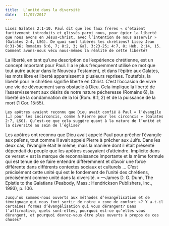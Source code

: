 ```yaml
---
title:  L’unité dans la diversité
date:   11/07/2017
---
```


`Lisez Galates 2:1-10. Paul dit que les faux frères « s’étaient furtivement introduits et glissés parmi nous, pour épier la liberté que nous avons en Jésus-Christ, avec l’intention de nous asservir » (Galates 2:4, LSG). De quoi sont libérés les chrétiens? Lisez Jean 8:31-36; Romains 6:6, 7; 8:2, 3; Gal. 3:23-25; 4:7, 8; Heb. 2:14, 15. Comment avons-nous vécu nous-mêmes la réalité de cette liberté?`

La liberté, en tant qu’une description de l’expérience chrétienne, est un concept important pour Paul. Il a le plus fréquemment utilisé ce mot que tout autre auteur dans le Nouveau Testament, et dans l’épitre aux Galates, les mots libre et liberté apparaissent à plusieurs reprises. Toutefois, la liberté pour le chrétien signifie liberté en Christ. C’est l’occasion de vivre une vie de dévouement sans obstacle à Dieu. Cela implique la liberté de l’asservissement aux désirs de notre nature pécheresse (Romains 6), la liberté de la condamnation de la loi (Rom. 8:1, 2) et de la puissance de la mort (1 Cor. 15:55).

`Les apôtres avaient reconnu que Dieu avait confié à Paul « l’évangile […] pour les incirconcis, comme à Pierre pour les circoncis » (Galates 2:7, LSG). Qu’est-ce que cela suggère quant à la nature de l’unité et la diversité au sein de l’église?`

Les apôtres ont reconnu que Dieu avait appelé Paul pour prêcher l’évangile aux païens, tout comme Il avait appelé Pierre à prêcher aux Juifs. Dans les deux cas, l’évangile était le même, mais la manière dont il était présenté dépendait du peuple que les apôtres essayaient d’atteindre. Implicite dans ce verset « est la marque de reconnaissance importante et la même formule qui est tenue de se faire entendre différemment et d’avoir une force différente dans différents contextes sociaux et culturels … C’est précisément cette unité qui est le fondement de l’unité des chrétiens, précisément comme unité dans la diversité. » —James D. G. Dunn, The Epistle to the Galatians (Peabody, Mass.: Hendrickson Publishers, Inc., 1993), p. 106.

`Jusqu’où sommes-nous ouverts aux méthodes d’évangélisation et de témoignage qui nous font sortir de notre « zone de confort »? Y a-t-il certaines formes d’évangélisation qui vous dérangent? Dans l’affirmative, quels sont-elles, pourquoi est-ce qu’elles vous dérangent, et pourquoi devrez-vous être plus ouverts à propos de ces choses?`
